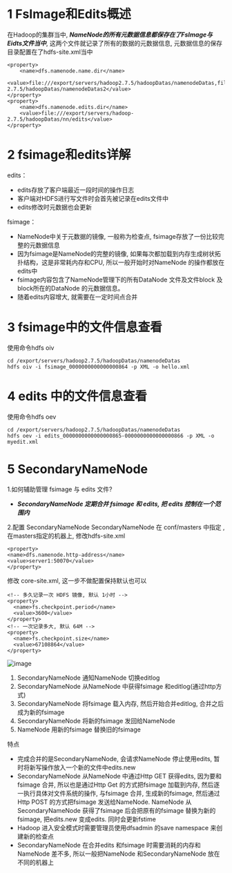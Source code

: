 # 1 FsImage和Edits概述
在Hadoop的集群当中, ___NameNode的所有元数据信息都保存在了FsImage与Eidts文件当中___, 这两个文件就记录了所有的数据的元数据信息, 元数据信息的保存目录配置在了hdfs-site.xml当中
```
<property>
    <name>dfs.namenode.name.dir</name>
    <value>file:///export/servers/hadoop2.7.5/hadoopDatas/namenodeDatas,file:///export/servers/hadoop-2.7.5/hadoopDatas/namenodeDatas2</value>
</property>
<property>
    <name>dfs.namenode.edits.dir</name>
    <value>file:///export/servers/hadoop- 2.7.5/hadoopDatas/nn/edits</value>
</property>
```

# 2 fsimage和edits详解
edits：
- edits存放了客户端最近一段时间的操作日志
- 客户端对HDFS进行写文件时会首先被记录在edits文件中
- edits修改时元数据也会更新

fsimage：
- NameNode中关于元数据的镜像, 一般称为检查点, fsimage存放了一份比较完整的元数据信息
- 因为fsimage是NameNode的完整的镜像, 如果每次都加载到内存生成树状拓扑结构，这是非常耗内存和CPU, 所以一般开始时对NameNode 的操作都放在edits中
- fsimage内容包含了NameNode管理下的所有DataNode 文件及文件block 及block所在的DataNode 的元数据信息。
- 随着edits内容增大, 就需要在一定时间点合并

# 3 fsimage中的文件信息查看
使用命令hdfs oiv
``` 
cd /export/servers/hadoop2.7.5/hadoopDatas/namenodeDatas
hdfs oiv -i fsimage_0000000000000000864 -p XML -o hello.xml
```

# 4 edits 中的文件信息查看
使用命令hdfs oev
``` 
cd /export/servers/hadoop2.7.5/hadoopDatas/namenodeDatas
hdfs oev -i edits_0000000000000000865-0000000000000000866 -p XML -o myedit.xml
```

# 5 SecondaryNameNode
1.如何辅助管理 fsimage 与 edits 文件?
- ___SecondaryNameNode 定期合并 fsimage 和 edits, 把 edits 控制在一个范围内___

2.配置 SecondaryNameNode
SecondaryNameNode 在 conf/masters 中指定 ,在masters指定的机器上, 修改hdfs-site.xml
``` 
<property>
<name>dfs.namenode.http-address</name>
<value>server1:50070</value>
</property>
```

修改	core-site.xml, 这一步不做配置保持默认也可以
``` 
<!-- 多久记录一次 HDFS 镜像, 默认 1小时 -->
<property>
  <name>fs.checkpoint.period</name>
  <value>3600</value>
</property>
<!-- 一次记录多大, 默认 64M -->
<property>
  <name>fs.checkpoint.size</name>
  <value>67108864</value>
</property>
```

![image](https://user-images.githubusercontent.com/75486726/178136103-d4623e0e-ed90-412c-9b71-aa01b0093ee1.png)

1. SecondaryNameNode 通知NameNode 切换editlog
2. SecondaryNameNode 从NameNode 中获得fsimage 和editlog(通过http方式)
3. SecondaryNameNode 将fsimage 载入内存, 然后开始合并editlog, 合并之后成为新的fsimage
4. SecondaryNameNode 将新的fsimage 发回给NameNode
5. NameNode 用新的fsimage 替换旧的fsimage

特点
- 完成合并的是SecondaryNameNode, 会请求NameNode 停止使用edits, 暂时将新写操作放入一个新的文件中edits.new
- SecondaryNameNode 从NameNode 中通过Http GET 获得edits, 因为要和fsimage 合并, 所以也是通过Http Get 的方式把fsimage 加载到内存, 然后逐一执行具体对文件系统的操作, 与fsimage 合并, 生成新的fsimage, 然后通过Http POST 的方式把fsimage 发送给NameNode. NameNode 从SecondaryNameNode 获得了fsimage 后会把原有的fsimage 替换为新的fsimage, 把edits.new 变成edits. 同时会更新fstime
- Hadoop 进入安全模式时需要管理员使用dfsadmin 的save namespace 来创建新的检查点
- SecondaryNameNode 在合并edits 和fsimage 时需要消耗的内存和NameNode 差不多, 所以一般把NameNode 和SecondaryNameNode 放在不同的机器上
